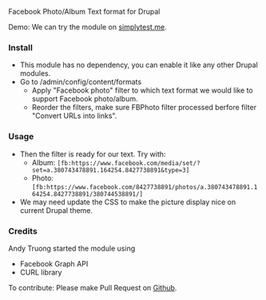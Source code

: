 Facebook Photo/Album Text format for Drupal

Demo: We can try the module on [simplytest.me](http://simplytest.me/project/fbphoto/7.x-1.0-beta1).

### Install

* This module has no dependency, you can enable it like any other Drupal modules.
* Go to /admin/config/content/formats
  * Apply "Facebook photo" filter to which text format we would like to support Facebook photo/album.
  * Reorder the filters, make sure FBPhoto filter processed berfore filter "Convert URLs into links".

### Usage

* Then the filter is ready for our text. Try with:
  * Album: `[fb:https://www.facebook.com/media/set/?set=a.380743478891.164254.8427738891&type=3]`
  * Photo: `[fb:https://www.facebook.com/8427738891/photos/a.380743478891.164254.8427738891/380744538891/]`
* We may need update the CSS to make the picture display nice on current Drupal theme.

### Credits

Andy Truong started the module using

- Facebook Graph API
- CURL library

To contribute: Please make Pull Request on [Github](https://github.com/andytruong/fbphoto).
